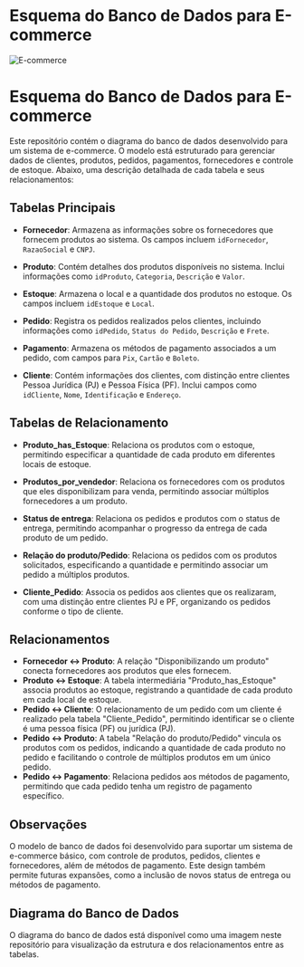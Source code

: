 # Esquema do Banco de Dados para E-commerce
![E-commerce](https://github.com/user-attachments/assets/b55c1f03-1374-4a45-b9da-50bbbfdf84c0)



# Esquema do Banco de Dados para E-commerce

Este repositório contém o diagrama do banco de dados desenvolvido para um sistema de e-commerce. O modelo está estruturado para gerenciar dados de clientes, produtos, pedidos, pagamentos, fornecedores e controle de estoque. Abaixo, uma descrição detalhada de cada tabela e seus relacionamentos:

## Tabelas Principais

- **Fornecedor**: Armazena as informações sobre os fornecedores que fornecem produtos ao sistema. Os campos incluem `idFornecedor`, `RazaoSocial` e `CNPJ`.

- **Produto**: Contém detalhes dos produtos disponíveis no sistema. Inclui informações como `idProduto`, `Categoria`, `Descrição` e `Valor`.

- **Estoque**: Armazena o local e a quantidade dos produtos no estoque. Os campos incluem `idEstoque` e `Local`.

- **Pedido**: Registra os pedidos realizados pelos clientes, incluindo informações como `idPedido`, `Status do Pedido`, `Descrição` e `Frete`.

- **Pagamento**: Armazena os métodos de pagamento associados a um pedido, com campos para `Pix`, `Cartão` e `Boleto`.

- **Cliente**: Contém informações dos clientes, com distinção entre clientes Pessoa Jurídica (PJ) e Pessoa Física (PF). Inclui campos como `idCliente`, `Nome`, `Identificação` e `Endereço`.

## Tabelas de Relacionamento

- **Produto_has_Estoque**: Relaciona os produtos com o estoque, permitindo especificar a quantidade de cada produto em diferentes locais de estoque.

- **Produtos_por_vendedor**: Relaciona os fornecedores com os produtos que eles disponibilizam para venda, permitindo associar múltiplos fornecedores a um produto.

- **Status de entrega**: Relaciona os pedidos e produtos com o status de entrega, permitindo acompanhar o progresso da entrega de cada produto de um pedido.

- **Relação do produto/Pedido**: Relaciona os pedidos com os produtos solicitados, especificando a quantidade e permitindo associar um pedido a múltiplos produtos.

- **Cliente_Pedido**: Associa os pedidos aos clientes que os realizaram, com uma distinção entre clientes PJ e PF, organizando os pedidos conforme o tipo de cliente.

## Relacionamentos

- **Fornecedor ↔ Produto**: A relação "Disponibilizando um produto" conecta fornecedores aos produtos que eles fornecem.
- **Produto ↔ Estoque**: A tabela intermediária "Produto_has_Estoque" associa produtos ao estoque, registrando a quantidade de cada produto em cada local de estoque.
- **Pedido ↔ Cliente**: O relacionamento de um pedido com um cliente é realizado pela tabela "Cliente_Pedido", permitindo identificar se o cliente é uma pessoa física (PF) ou jurídica (PJ).
- **Pedido ↔ Produto**: A tabela "Relação do produto/Pedido" vincula os produtos com os pedidos, indicando a quantidade de cada produto no pedido e facilitando o controle de múltiplos produtos em um único pedido.
- **Pedido ↔ Pagamento**: Relaciona pedidos aos métodos de pagamento, permitindo que cada pedido tenha um registro de pagamento específico.

## Observações

O modelo de banco de dados foi desenvolvido para suportar um sistema de e-commerce básico, com controle de produtos, pedidos, clientes e fornecedores, além de métodos de pagamento. Este design também permite futuras expansões, como a inclusão de novos status de entrega ou métodos de pagamento.

## Diagrama do Banco de Dados

O diagrama do banco de dados está disponível como uma imagem neste repositório para visualização da estrutura e dos relacionamentos entre as tabelas.


